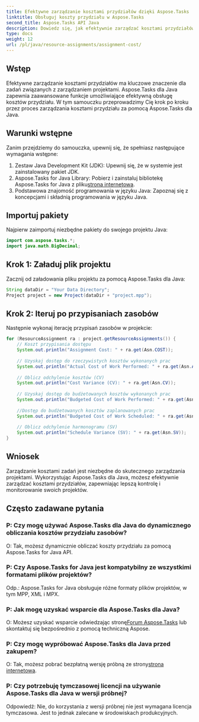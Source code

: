 ```yaml
---
title: Efektywne zarządzanie kosztami przydziałów dzięki Aspose.Tasks
linktitle: Obsługuj koszty przydziału w Aspose.Tasks
second_title: Aspose.Tasks API Java
description: Dowiedz się, jak efektywnie zarządzać kosztami przydziałów w Aspose.Tasks dla Java. Przewodnik krok po kroku dotyczący efektywnego zarządzania zasobami projektu.
type: docs
weight: 12
url: /pl/java/resource-assignments/assignment-cost/
---
```

## Wstęp
Efektywne zarządzanie kosztami przydziałów ma kluczowe znaczenie dla zadań związanych z zarządzaniem projektami. Aspose.Tasks dla Java zapewnia zaawansowane funkcje umożliwiające efektywną obsługę kosztów przydziału. W tym samouczku przeprowadzimy Cię krok po kroku przez proces zarządzania kosztami przydziału za pomocą Aspose.Tasks dla Java.
## Warunki wstępne
Zanim przejdziemy do samouczka, upewnij się, że spełniasz następujące wymagania wstępne:
1. Zestaw Java Development Kit (JDK): Upewnij się, że w systemie jest zainstalowany pakiet JDK.
2.  Aspose.Tasks for Java Library: Pobierz i zainstaluj bibliotekę Aspose.Tasks for Java z pliku[strona internetowa](https://releases.aspose.com/tasks/java/).
3. Podstawowa znajomość programowania w języku Java: Zapoznaj się z koncepcjami i składnią programowania w języku Java.

## Importuj pakiety
Najpierw zaimportuj niezbędne pakiety do swojego projektu Java:
```java
import com.aspose.tasks.*;
import java.math.BigDecimal;
```
## Krok 1: Załaduj plik projektu
Zacznij od załadowania pliku projektu za pomocą Aspose.Tasks dla Java:
```java
String dataDir = "Your Data Directory";
Project project = new Project(dataDir + "project.mpp");
```
## Krok 2: Iteruj po przypisaniach zasobów
Następnie wykonaj iterację przypisań zasobów w projekcie:
```java
for (ResourceAssignment ra : project.getResourceAssignments()) {
    // Koszt przypisania dostępu
    System.out.println("Assignment Cost: " + ra.get(Asn.COST));
    
    // Uzyskaj dostęp do rzeczywistych kosztów wykonanych prac
    System.out.println("Actual Cost of Work Performed: " + ra.get(Asn.ACWP));
    
    // Oblicz odchylenie kosztów (CV)
    System.out.println("Cost Variance (CV): " + ra.get(Asn.CV));
    
    // Uzyskaj dostęp do budżetowanych kosztów wykonanych prac
    System.out.println("Budgeted Cost of Work Performed: " + ra.get(Asn.BCWP));
    
    //Dostęp do budżetowanych kosztów zaplanowanych prac
    System.out.println("Budgeted Cost of Work Scheduled: " + ra.get(Asn.BCWS));
    
    // Oblicz odchylenie harmonogramu (SV)
    System.out.println("Schedule Variance (SV): " + ra.get(Asn.SV));
}
```

## Wniosek
Zarządzanie kosztami zadań jest niezbędne do skutecznego zarządzania projektami. Wykorzystując Aspose.Tasks dla Java, możesz efektywnie zarządzać kosztami przydziałów, zapewniając lepszą kontrolę i monitorowanie swoich projektów.
## Często zadawane pytania
### P: Czy mogę używać Aspose.Tasks dla Java do dynamicznego obliczania kosztów przydziału zasobów?
O: Tak, możesz dynamicznie obliczać koszty przydziału za pomocą Aspose.Tasks for Java API.
### P: Czy Aspose.Tasks for Java jest kompatybilny ze wszystkimi formatami plików projektów?
Odp.: Aspose.Tasks for Java obsługuje różne formaty plików projektów, w tym MPP, XML i MPX.
### P: Jak mogę uzyskać wsparcie dla Aspose.Tasks dla Java?
 O: Możesz uzyskać wsparcie odwiedzając stronę[Forum Aspose.Tasks](https://forum.aspose.com/c/tasks/15) lub skontaktuj się bezpośrednio z pomocą techniczną Aspose.
### P: Czy mogę wypróbować Aspose.Tasks dla Java przed zakupem?
 O: Tak, możesz pobrać bezpłatną wersję próbną ze strony[strona internetowa](https://releases.aspose.com/).
### P: Czy potrzebuję tymczasowej licencji na używanie Aspose.Tasks dla Java w wersji próbnej?
Odpowiedź: Nie, do korzystania z wersji próbnej nie jest wymagana licencja tymczasowa. Jest to jednak zalecane w środowiskach produkcyjnych.